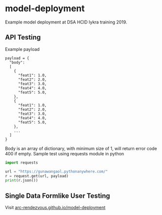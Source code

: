 # model-deployment
Example model deployment at DSA HCID Iykra training 2019.

## API Testing
Example payload

```
payload = {
  "body":
  [
    {
      "feat1": 1.0,
      "feat2": 2.0,
      "feat3": 3.0,
      "feat4": 4.0,
      "feat5": 5.0,
    },
    {
      "feat1": 1.0,
      "feat2": 2.0,
      "feat3": 3.0,
      "feat4": 4.0,
      "feat5": 5.0,
    },
    ...
  ]
}
```

Body is an array of dictionary, with minimum size of 1, will return error code 400 if empty. Sample test using requests module in python

```python
import requests

url = "https://gunawangaol.pythonanywhere.com/"
r = request.get(url, payload)
print(r.json())
```

## Single Data Formlike User Testing
Visit [arc-rendezvous.github.io/model-deployment]()
